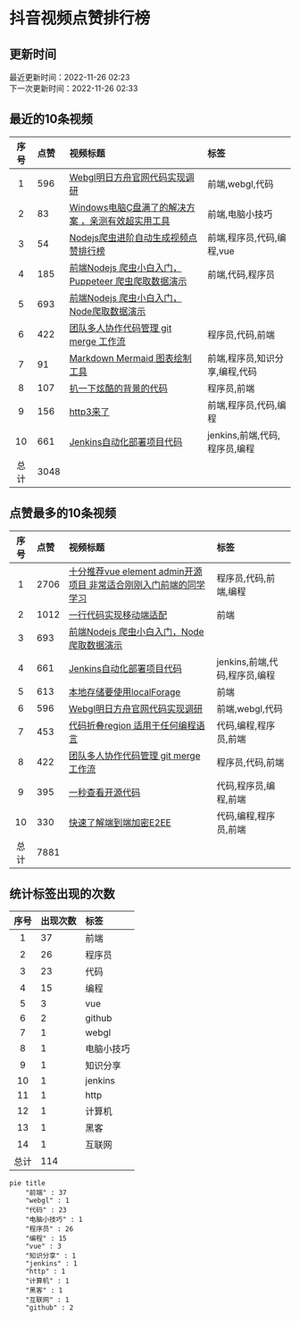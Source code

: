 # 抖音视频点赞排行榜

## 更新时间

最近更新时间：2022-11-26 02:23<br/>下一次更新时间：2022-11-26 02:33

## 最近的10条视频

|序号|点赞|视频标题|标签|
|:--:|:--|:--|:--|
|1|596|[Webgl明日方舟官网代码实现调研     ](https://douyin.com/video/7169612171553361183)|前端,webgl,代码|
|2|83|[Windows电脑C盘满了的解决方案 ，亲测有效超实用工具   ](https://douyin.com/video/7169207535067581733)|前端,电脑小技巧|
|3|54|[Nodejs爬虫进阶自动生成视频点赞排行榜         ](https://douyin.com/video/7168574795687152927)|前端,程序员,代码,编程,vue|
|4|185|[前端Nodejs 爬虫小白入门，Puppeteer 爬虫爬取数据演示   ](https://douyin.com/video/7168197260734401799)|前端,代码,程序员|
|5|693|[前端Nodejs 爬虫小白入门，Node爬取数据演示](https://douyin.com/video/7167758991055998222)||
|6|422|[团队多人协作代码管理 git merge 工作流     ](https://douyin.com/video/7167047701987708173)|程序员,代码,前端|
|7|91|[Markdown Mermaid 图表绘制工具     ](https://douyin.com/video/7167019782645108005)|前端,程序员,知识分享,编程,代码|
|8|107|[扒一下炫酷的背景的代码  ](https://douyin.com/video/7166650705401400584)|程序员,前端|
|9|156|[http3来了     ](https://douyin.com/video/7166265186108624164)|前端,程序员,代码,编程|
|10|661|[Jenkins自动化部署项目代码          ](https://douyin.com/video/7165912754023419172)|jenkins,前端,代码,程序员,编程|
|总计|3048|||

## 点赞最多的10条视频

|序号|点赞|视频标题|标签|
|:--:|:--|:--|:--|
|1|2706|[十分推荐vue element admin开源项目 非常适合刚刚入门前端的同学学习   ](https://douyin.com/video/7161996754227907873)|程序员,代码,前端,编程|
|2|1012|[一行代码实现移动端适配 ](https://douyin.com/video/7158472643610561825)|前端|
|3|693|[前端Nodejs 爬虫小白入门，Node爬取数据演示](https://douyin.com/video/7167758991055998222)||
|4|661|[Jenkins自动化部署项目代码          ](https://douyin.com/video/7165912754023419172)|jenkins,前端,代码,程序员,编程|
|5|613|[本地存储要使用localForage  ](https://douyin.com/video/7158668556664573188)|前端|
|6|596|[Webgl明日方舟官网代码实现调研     ](https://douyin.com/video/7169612171553361183)|前端,webgl,代码|
|7|453|[代码折叠region 适用于任何编程语言    ](https://douyin.com/video/7160892403325439271)|代码,编程,程序员,前端|
|8|422|[团队多人协作代码管理 git merge 工作流     ](https://douyin.com/video/7167047701987708173)|程序员,代码,前端|
|9|395|[一秒查看开源代码     ](https://douyin.com/video/7161275091140087073)|代码,程序员,编程,前端|
|10|330|[快速了解端到端加密E2EE       ](https://douyin.com/video/7165167108660153636)|代码,编程,程序员,前端|
|总计|7881|||

## 统计标签出现的次数

|序号|出现次数|标签|
|:--:|:--|:--|
|1|37|前端|
|2|26|程序员|
|3|23|代码|
|4|15|编程|
|5|3|vue|
|6|2|github|
|7|1|webgl|
|8|1|电脑小技巧|
|9|1|知识分享|
|10|1|jenkins|
|11|1|http|
|12|1|计算机|
|13|1|黑客|
|14|1|互联网|
|总计|114||

```Mermaid
pie title 
    "前端" : 37
    "webgl" : 1
    "代码" : 23
    "电脑小技巧" : 1
    "程序员" : 26
    "编程" : 15
    "vue" : 3
    "知识分享" : 1
    "jenkins" : 1
    "http" : 1
    "计算机" : 1
    "黑客" : 1
    "互联网" : 1
    "github" : 2
```

